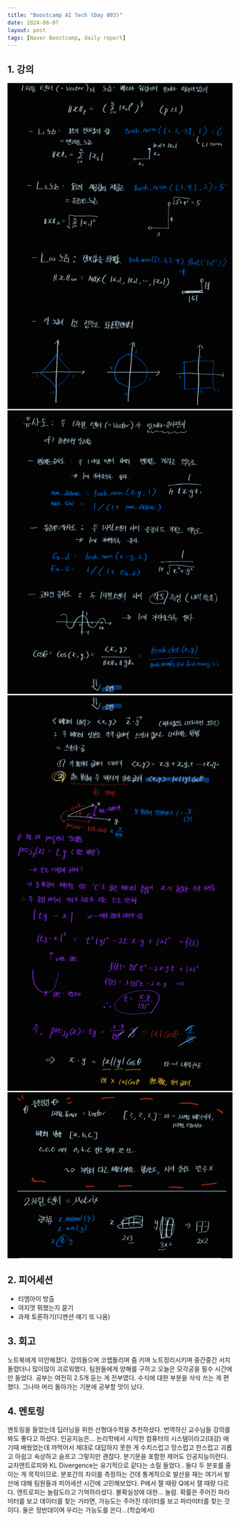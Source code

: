```yaml
---
title: "Boostcamp AI Tech (Day 003)"
date: 2024-08-07
layout: post
tags: [Naver Boostcamp, daily report]
---
```


<!-- [![Peer Session Badge](https://img.shields.io/badge/Peer%20Session-CC527A?style=flat)](../peer_session/day003.html) -->
## 1. 강의
![week1_6](/assets/image/image14.png)
![week1_7](/assets/image/image15.png)
![week1_8](/assets/image/image16.png)
![week1_9](/assets/image/image17.png)

## 2. 피어세션
- 티엠아이 방출
- 여지껏 뭐했는지 묻기
- 과제 토론하기(디멘션 얘기 또 나옴)


## 3. 회고
노트북에게 미안해졌다. 강의들으며 코랩돌리며 줌 키며 노트정리시키며 중간중간 서치돌렸더니 많이많이 괴로워했다. 팀원들에게 양해를 구하고 오늘은 모각공을 필수 시간에만 들었다. 공부는 여전히 2.5개 듣는 게 전부였다. 수식에 대한 부분을 삭삭 쓰는 게 편했다. 그나마 머리 돌아가는 기분에 공부할 맛이 났다. 


## 4. 멘토링
멘토링을 들었는데 딥러닝을 위한 선형대수학을 추천하셨다. 번역하신 교수님들 강의를 봐도 좋다고 하셨다. 인공지능은… 논리학에서 시작한 컴퓨터의 시스템이라고(대강) 애기때 배웠었는데 까먹어서 제대로 대답하지 못한 게 수치스럽고 망스럽고 한스럽고 괴롭고 아쉽고 속상하고 슬프고 그렇지만 괜찮다. 분기문을 포함한 제어도 인공지능이란다. 교차엔트로피와 KL Divergence는 유기적으로 같다는 소릴 들었다.. 둘다 두 분포를 줄이는 게 목적이므로. 분포간의 차이를 측정하는 건데 통계적으로 발산을 재는 여기서 발산에 대해 팀원들과 피어세션 시간에 고민해보았다. P에서 잴 때랑 Q에서 잴 때랑 다르다. 엔트로피는 놀람도라고 기억하라셨다. 불확실성에 대한… 놀람. 확률은 주어진 파라미터를 보고 데이터를 찾는 거라면, 가능도는 주어진 데이터를 보고 파라미터를 찾는 것이다. 둘은 정반대이며 우리는 가능도를 쓴다…(학습에서)
